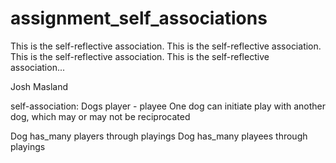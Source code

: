 assignment_self_associations
============================

This is the self-reflective association. This is the self-reflective association. This is the self-reflective association. This is the self-reflective association...

Josh Masland

self-association:
Dogs
player - playee
One dog can initiate play with another dog, which may or may not be reciprocated

Dog has_many players through playings
Dog has_many playees through playings
